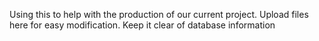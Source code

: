 Using this to help with the production of our current project. Upload files here for easy modification. Keep it clear of database information
